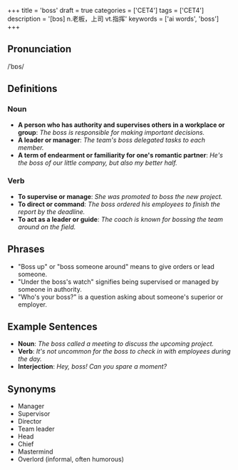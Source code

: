 +++
title = 'boss'
draft = true
categories = ['CET4']
tags = ['CET4']
description = '[bɔs] n.老板，上司 vt.指挥'
keywords = ['ai words', 'boss']
+++

## Pronunciation
/ˈbɒs/

## Definitions
### Noun
- **A person who has authority and supervises others in a workplace or group**: *The boss is responsible for making important decisions.*
- **A leader or manager**: *The team's boss delegated tasks to each member.*
- **A term of endearment or familiarity for one's romantic partner**: *He's the boss of our little company, but also my better half.*

### Verb
- **To supervise or manage**: *She was promoted to boss the new project.*
- **To direct or command**: *The boss ordered his employees to finish the report by the deadline.*
- **To act as a leader or guide**: *The coach is known for bossing the team around on the field.*

## Phrases
- "Boss up" or "boss someone around" means to give orders or lead someone.
- "Under the boss's watch" signifies being supervised or managed by someone in authority.
- "Who's your boss?" is a question asking about someone's superior or employer.

## Example Sentences
- **Noun**: *The boss called a meeting to discuss the upcoming project.*
- **Verb**: *It's not uncommon for the boss to check in with employees during the day.*
- **Interjection**: *Hey, boss! Can you spare a moment?*

## Synonyms
- Manager
- Supervisor
- Director
- Team leader
- Head
- Chief
- Mastermind
- Overlord (informal, often humorous)

